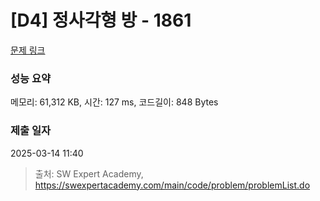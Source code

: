 # [D4] 정사각형 방 - 1861 

[문제 링크](https://swexpertacademy.com/main/code/problem/problemDetail.do?contestProbId=AV5LtJYKDzsDFAXc) 

### 성능 요약

메모리: 61,312 KB, 시간: 127 ms, 코드길이: 848 Bytes

### 제출 일자

2025-03-14 11:40



> 출처: SW Expert Academy, https://swexpertacademy.com/main/code/problem/problemList.do